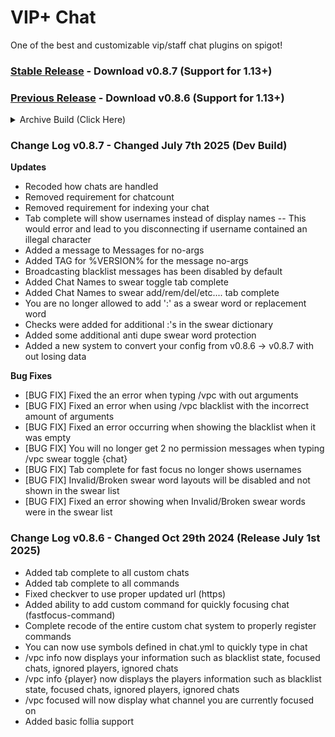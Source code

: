 # VIP+ Chat
One of the best and customizable vip/staff chat plugins on spigot!

### [Stable Release](https://github.com/agentsix1/VIP-Plus-Chat/raw/refs/heads/main/target/staffchat-0.8.7.jar) - Download v0.8.7 (Support for 1.13+)
### [Previous Release](https://github.com/agentsix1/VIP-Plus-Chat/raw/refs/heads/main/target/staffchat-0.8.6.jar) - Download v0.8.6 (Support for 1.13+)
<details>
  <summary>Archive Build (Click Here)</summary>

  [Archive Build 0.8.5](https://www.spigotmc.org/resources/vip-chat-advanced.3308/) - Download v0.8.5 (Support for 1.6.4+)

</details>

### Change Log v0.8.7 - Changed July 7th 2025 (Dev Build)
**Updates**
- Recoded how chats are handled
- Removed requirement for chatcount
- Removed requirement for indexing your chat
- Tab complete will show usernames instead of display names
-- This would error and lead to you disconnecting if username contained an illegal character
- Added a message to Messages for no-args
- Added TAG for %VERSION% for the message no-args
- Broadcasting blacklist messages has been disabled by default
- Added Chat Names to swear toggle tab complete
- Added Chat Names to swear add/rem/del/etc.... tab complete
- You are no longer allowed to add ':' as a swear word or replacement word
- Checks were added for additional :'s in the swear dictionary
- Added some additional anti dupe swear word protection
- Added a new system to convert your config from v0.8.6 -> v0.8.7 with out losing data


**Bug Fixes**
- [BUG FIX] Fixed the an error when typing /vpc with out arguments
- [BUG FIX] Fixed an error when using /vpc blacklist with the incorrect amount of arguments
- [BUG FIX] Fixed an error occurring when showing the blacklist when it was empty
- [BUG FIX] You will no longer get 2 no permission messages when typing /vpc swear toggle {chat}
- [BUG FIX] Tab complete for fast focus no longer shows usernames
- [BUG FIX] Invalid/Broken swear word layouts will be disabled and not shown in the swear list
- [BUG FIX] Fixed an error showing when Invalid/Broken swear words were in the swear list

### Change Log v0.8.6 - Changed Oct 29th 2024 (Release July 1st 2025)
- Added tab complete to all custom chats
- Added tab complete to all commands
- Fixed checkver to use proper updated url (https)
- Added ability to add custom command for quickly focusing chat (fastfocus-command)
- Complete recode of the entire custom chat system to properly register commands
- You can now use symbols defined in chat.yml to quickly type in chat
- /vpc info now displays your information such as blacklist state, focused chats, ignored players, ignored chats
- /vpc info {player} now displays the players information such as blacklist state, focused chats, ignored players, ignored chats
- /vpc focused will now display what channel you are currently focused on
- Added basic follia support
